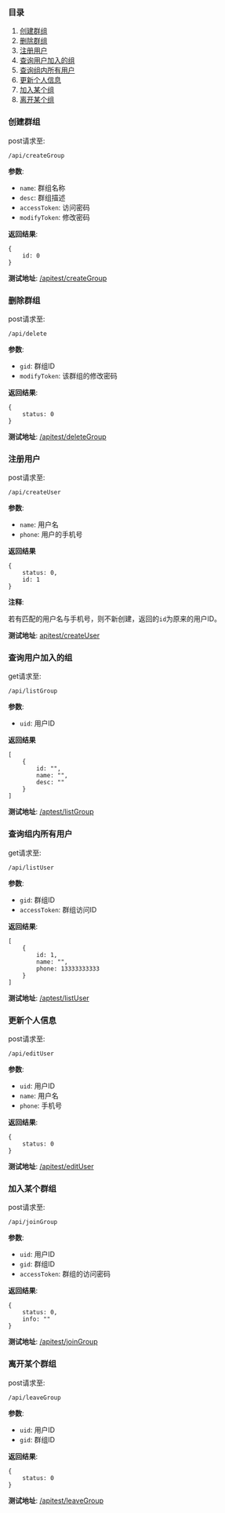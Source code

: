 ### 目录

1.  [创建群组](#createGroup)
2.  [删除群组](#deleteGroup)
3.  [注册用户](#createUser)
4.  [查询用户加入的组](#listGroup)
5.  [查询组内所有用户](#listUser)
6.  [更新个人信息](#editUser)
7.  [加入某个组](#joinGroup)
8.  [离开某个组](#leaveGroup)

<h3 id="createGroup">创建群组</h3>

post请求至:

<pre><code>/api/createGroup</code></pre>

**参数**:

*   `name`: 群组名称
*   `desc`: 群组描述
*   `accessToken`: 访问密码
*   `modifyToken`: 修改密码

**返回结果**:

<pre><code>{
    id: 0
}</code></pre>

**测试地址**: [/apitest/createGroup](/apitest/createGroup)

<h3 id="deleteGroup">删除群组</h3>

post请求至:

<pre><code>/api/delete</code></pre>

**参数**:

*   `gid`: 群组ID
*   `modifyToken`: 该群组的修改密码

**返回结果**:

<pre><code>{
    status: 0
}</code></pre>

**测试地址**: [/apitest/deleteGroup](/apitest/deleteGroup)

<h3 id="createUser">注册用户</h3>

post请求至:

<pre><code>/api/createUser</code></pre>

**参数**:

*   `name`: 用户名
*   `phone`: 用户的手机号

**返回结果**

<pre><code>{
    status: 0,
    id: 1
}</code></pre>

**注释**:

若有匹配的用户名与手机号，则不新创建，返回的`id`为原来的用户ID。

**测试地址**: [apitest/createUser](/apitest/createUser)

<h3 id="listGroup">查询用户加入的组</h3>

get请求至:

<pre><code>/api/listGroup</code></pre>

**参数**:

*   `uid`: 用户ID

**返回结果**

<pre><code>[
    {
        id: "",
        name: "",
        desc: ""
    }
]</code></pre>

**测试地址**: [/aptest/listGroup](/apitest/listGroup)

<h3 id="listUser">查询组内所有用户</h3>

get请求至:

<pre><code>/api/listUser</code></pre>

**参数**:

*   `gid`: 群组ID
*   `accessToken`: 群组访问ID

**返回结果**:

<pre><code>[
    {
        id: 1,
        name: "",
        phone: 13333333333
    }
]</code></pre>

**测试地址**: [/aptest/listUser](/apitest/listUser)

<h3 id="editUser">更新个人信息</h3>

post请求至:

<pre><code>/api/editUser</code></pre>

**参数**:

*   `uid`: 用户ID
*   `name`: 用户名
*   `phone`: 手机号

**返回结果**:

<pre><code>{
    status: 0
}</code></pre>

**测试地址**: [/apitest/editUser](/apitest/editUser)

<h3 id="joinGroup">加入某个群组</h3>

post请求至:

<pre><code>/api/joinGroup</code></pre>

**参数**:

*   `uid`: 用户ID
*   `gid`: 群组ID
*   `accessToken`: 群组的访问密码

**返回结果**:

<pre><code>{
    status: 0,
    info: ""
}</code></pre>

**测试地址**: [/apitest/joinGroup](/apitest/joinGroup)

<h3 id="leaveGroup">离开某个群组</h3>

post请求至:

<pre><code>/api/leaveGroup</code></pre>

**参数**:

*   `uid`: 用户ID
*   `gid`: 群组ID

**返回结果**:

<pre><code>{
    status: 0
}</code></pre>

**测试地址**: [/apitest/leaveGroup](/apitest/leaveGroup)
